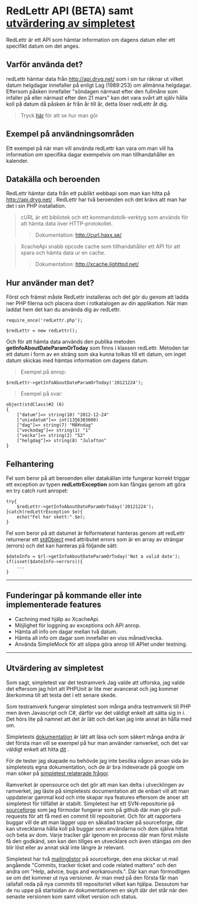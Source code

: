 # RedLettr API (BETA) samt [utvärdering av simpletest][]

RedLettr är ett API som hämtar information om dagens datum eller ett specifikt datum om det anges.

## Varför använda det?
redLettr hämtar data från http://api.dryg.net/ som i sin tur räknar ut vilket datum helgdagar innefaller på enligt Lag (1989:253) om allmänna helgdagar.
Eftersom påsken innefaller "söndagen närmast efter den fullmåne som infaller på eller närmast efter den 21 mars" kan det vara svårt att själv hålla koll på datum då påsken är från år till år, detta löser redLettr åt dig. 


>Tryck [här][] för att se hur man gör

## Exempel på användningsområden
Ett exempel på när man vill använda redLettr kan vara om man vill ha information om specifika dagar exempelvis om man tillhandahåller en kalender.

## Datakälla och beroenden

RedLettr hämtar data från ett publikt webbapi som man kan hitta på http://api.dryg.net/ .
RedLettr har två beroenden och det krävs att man har det i sin PHP installation.

> cURL är ett bibliotek och ett kommandotolk-verktyg som används för att hämta data över HTTP-protokollet.
>> Dokumentation: http://curl.haxx.se/

> XcacheApi snabb opcode cache som tillhandahåller ett API för att spara och hämta data ur en cache.
>> Dokumentation: http://xcache.lighttpd.net/ 

## Hur använder man det?

Först och främst måste RedLettr installeras och det gör du genom att ladda ner PHP filerna och placera dom i rotkatalogen av din applikation.
När man laddat hem det kan du använda dig av redLettr.

	require_once('redLettr.php');

	$redLettr = new redLettr();

Och för att hämta data används den publika metoden **getInfoAboutDateParamOrToday** som finns i klassen redLettr. Metoden tar ett datum i form av en sträng som ska kunna tolkas till ett datum, om inget datum skickas med hämtas information om dagens datum.
> Exempel på anrop:
	
	$redLettr->getInfoAboutDateParamOrToday('20121224');

> Exempel på svar:
	
	object(stdClass)#2 (6) 
	{ 
		["datum"]=> string(10) "2012-12-24" 
		["unixdatum"]=> int(1356303600) 
		["dag"]=> string(7) "MÃ¥ndag" 
		["veckodag"]=> string(1) "1" 
		["vecka"]=> string(2) "52" 
		["helgdag"]=> string(8) "Julafton" 
	}

## Felhantering
Fel som beror på att beroenden eller datakällan inte fungerar korrekt triggar ett exception av typen **redLettrException** som kan fångas genom att göra en try catch runt anropet:

	try{
		$redLettr->getInfoAboutDateParamOrToday('20121224');
	}catch(redLettrException $e){
		echo("Fel har skett:".$e);
	}

Fel som beror på att datumet är felformaterat hanteras genom att redLettr returnerar ett [stdObject][] med attributet errors som är en array av strängar (errors) och det kan hanteras på följande sätt:

	$dateInfo = $rl->getInfoAboutDateParamOrToday('Not a valid date');
	if(isset($dateInfo->errors)){
		...
	}

***

## Funderingar på kommande eller inte implementerade features

* Cachning med hjälp av XcacheApi.
* Möjlighet för loggning av exceptions och API anrop.
* Hämta all info om dagar mellan två datum.
* Hämta all info om dagar som innefaller en viss månad/vecka.
* Använda SimpleMock för att slippa göra anrop till APIet under testning.

---

## Utvärdering av simpletest

Som sagt, simpletest var det testramverk Jag valde att utforska, jag valde det eftersom jag hört att PHPUnit är lite mer avancerat och jag kommer återkomma till att testa det i ett senare skede.

Som testramverk fungerar simpletest som många andra testramverk till PHP men även Javascript och C#, därför var det väldigt enkelt att sätta sig in i. Det hörs lite på namnet att det är lätt och det kan jag inte annat än hålla med om. 

Simpletests [dokumentation][] är lätt att läsa och som säkert många andra är det första man vill se exempel på hur man använder ramverket, och det var väldigt enkelt att hitta [dit][] .

För de tester jag skapade nu behövde jag inte besöka någon annan sida än simpletests egna dokumentation, och de är bra indexerade på google om man söker på [simpletest relaterade frågor][]. 

Ramverket är opensource och det gör att man kan delta i utvecklingen av ramverket, jag läste på simpletests documentation att de enbart vill att man uppdaterar gammal kod och inte skapar nya features eftersom de anser att simpletest för tillfället är stabilt. Simpletest har ett SVN-repositorie på [sourceforge][] som jag förmodar fungerar som på github där man gör pull-requests för att få med en commit till repositoriet. Och för att rapportera buggar vill de att man lägger upp en såkallad tracker på sourceforge, där kan utvecklarna hålla koll på buggar som användarna och dom själva hittat och beta av dom. Varje tracker går igenom en process där man först måste få den godkänd, sen kan den tillges en utvecklare och även stängas om den blir löst eller av annat skäl inte längre är relevant. 

Simpletest har två [mailinglistor][] på sourceforge, den ena skickar ut mail angående "Commits, tracker ticket and code related matters" och den andra om "Help, advice, bugs and workarounds.". Där kan man förmodligen se om det kommer ut nya versioner. Är man med på den första får man iallafall reda på nya commits till repositoriet vilket kan hjälpa. Dessutom har de nu uppe på startsidan av dokumentationen en skylt där det står när den senaste versionen kom samt vilket version och status. 

[stdObject]: http://php.net/manual/en/reserved.classes.php "Documentation för stdObject"
[här]: https://github.com/sjolinjohan180/redLettr#hur-anv%C3%A4nder-man-det "Tryck här"
[dokumentation]: http://simpletest.org/index.html "simpletest dokumentation"
[dit]: http://simpletest.org/en/start-testing.html "länk till kom-igång sida"
[simpletest relaterade frågor]: http://goo.gl/vF5Rw "sökning på mock"
[sourceforge]: http://sourceforge.net/projects/simpletest/ "simpletest på sourceforge"
[mailinglistor]: http://sourceforge.net/mail/?group_id=76550 "simpletests mailing listor"
[utvärdering av simpletest]: https://github.com/sjolinjohan180/redLettr#utv%C3%A4rdering-av-simpletest "utvärdering av simpletest"